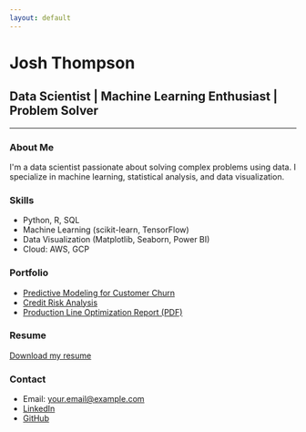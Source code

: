 ```yaml
---
layout: default
---
```


# Josh Thompson

## Data Scientist | Machine Learning Enthusiast | Problem Solver

---

### About Me
I'm a data scientist passionate about solving complex problems using data. I specialize in machine learning, statistical analysis, and data visualization.

### Skills
- Python, R, SQL
- Machine Learning (scikit-learn, TensorFlow)
- Data Visualization (Matplotlib, Seaborn, Power BI)
- Cloud: AWS, GCP

### Portfolio
- [Predictive Modeling for Customer Churn](#)
- [Credit Risk Analysis](#)
- [Production Line Optimization Report (PDF)](/assets/project-report.pdf)

### Resume
[Download my resume](#)

### Contact
- Email: your.email@example.com
- [LinkedIn](#)
- [GitHub](#)
